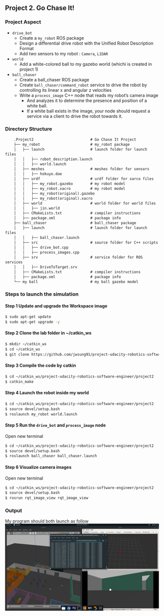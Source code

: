 ## Project 2. Go Chase It!

### Project Aspect
- `drive_bot`
   - Create a `my_robot` ROS package
   - Design a differential drive robot with the Unified Robot Description Format
   - Add two sensors to my robot : `Camera`, `LIDAR`
- `world`
   - Add a white-colored ball to my gazebo world (whichi is created in project 1)
- `ball_chaser`
   - Create a ball_chaser ROS package
   - Create `ball_chaser/command_robot` service to drive the robot by controlling its linear x and angular z velocities
   - Write a `process_image` C++ node that reads my robot’s camera image
      - And analyzes it to determine the presence and position of a white ball.
      - If a white ball exists in the image, your node should request a service via a client to drive the robot towards it.


### Directory Structure
```
    .Project2                          # Go Chase It Project
    ├── my_robot                       # my_robot package                   
    │   ├── launch                     # launch folder for launch files   
    │   │   ├── robot_description.launch
    │   │   ├── world.launch
    │   ├── meshes                     # meshes folder for sensors
    │   │   ├── hokuyo.dae
    │   ├── urdf                       # urdf folder for xarco files
    │   │   ├── my_robot.gazebo        # my robot model
    │   │   ├── my_robot.xacro         # my robot model
    │   │   ├── my_robot(original).gazebo
    │   │   ├── my_robot(original).xacro
    │   ├── world                      # world folder for world files
    │   │   ├── jin.world
    │   ├── CMakeLists.txt             # compiler instructions
    │   ├── package.xml                # package info
    ├── ball_chaser                    # ball_chaser package                   
    │   ├── launch                     # launch folder for launch files   
    │   │   ├── ball_chaser.launch
    │   ├── src                        # source folder for C++ scripts
    │   │   ├── drive_bot.cpp
    │   │   ├── process_images.cpp
    │   ├── srv                        # service folder for ROS services
    │   │   ├── DriveToTarget.srv
    │   ├── CMakeLists.txt             # compiler instructions
    │   ├── package.xml                # package info                  
    └── my ball                        # my ball gazebo model      
```

### Steps to launch the simulation
#### Step 1 Update and upgrade the Workspace image
```sh
$ sudo apt-get update
$ sudo apt-get upgrade -y
```

#### Step 2 Clone the lab folder in ~/catkin_ws
```sh
$ mkdir ~/catkin_ws
$ cd ~/catkin_ws
$ git clone https://github.com/jwsung91/project-udacity-robotics-software-engineer/
```

#### Step 3 Compile the code by catkin
```sh
$ cd ~/catkin_ws/project-udacity-robotics-software-engineer/project2
$ catkin_make
```

#### Step 4 Launch the robot inside my world
```sh
$ cd ~/catkin_ws/project-udacity-robotics-software-engineer/project2
$ source devel/setup.bash
$ roslaunch my_robot world.launch
```

#### Step 5 Run the `drive_bot` and `process_image` node

Open new terminal

```sh
$ cd ~/catkin_ws/project-udacity-robotics-software-engineer/project2
$ source devel/setup.bash
$ roslaunch ball_chaser ball_chaser.launch
```
#### Step 6 Visualize camera images 

Open new terminal

```sh
$ cd ~/catkin_ws/project-udacity-robotics-software-engineer/project2
$ source devel/setup.bash
$ rosrun rqt_image_view rqt_image_view  
```


### Output
My program should both launch as follow
![alt text](images/project2_output.png)
